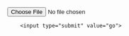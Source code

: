 <form enctype="multipart/form-data" action="Upload.json" method="post" name="import" id="import">
        <input type="file" id="Filedata" name="Filedata" class="fileupload">
        
        <input type="submit" value="go">
</form>

<script type="text/javascript">
        $(document).ready(function() {
                // Lorsque je soumets le formulaire
                $('#import').on('submit', function(e) {
                        e.preventDefault();
                        e.stopPropagation();
                        
                        var $this = $(this);
                        
                        var formData = new FormData($('#import')[0]);
                        [STORPROC [!Query!]|Site]
                        var site = '[!Site::Domaine!]';
                        [/STORPROC]
                    
                        $.ajax({
                            url: $this.attr('action'), 
                            type: $this.attr('method'), 
                            data: formData,
                            processData: false,
                            contentType: false,
                            cache: false,
                            success: function(rdata) {
                                if(rdata.status){
                               
                                        $.ajax({
                                                url: 'TraitementCsv.json', 
                                                type: 'POST', 
                                                data: {url:rdata.url,site:site},
                                                cache: false,
                                                success: function(rdata2) { 
                                                     console.log(rdata2);
                                                }
                                        });
                                }
                            }
                        });
                }); 
        });
</script>